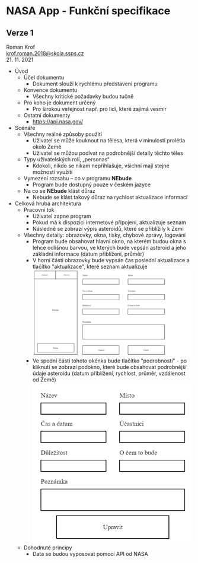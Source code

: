 # NASA App - Funkční specifikace
## Verze 1

Roman Krof <br/>
krof.roman.2018@skola.ssps.cz <br/>
21. 11. 2021

* Úvod
  * Účel dokumentu
    * Dokument slouží k rychlému představení programu
  * Konvence dokumentu
    * Všechny kritické požadavky budou tučně
  * Pro koho je dokument určený
    * Pro širokou veřejnost např. pro lidi, které zajímá vesmír
  * Ostatní dokumenty
    * https://api.nasa.gov/
* Scénáře
  * Všechny reálné způsoby použití
    * Uživatel se může kouknout na tělesa, která v minulosti prolétla okolo Země
    * Uživatel se můžou podívat na podrobnější detaily těchto těles
  * Typy uživatelských rolí, „personas“
    * Kdokoli, nikdo se nikam nepřihlašuje, všichni mají stejné možnosti využití
  * Vymezení rozsahu – co v programu **NEbude**
    * Program bude dostupný pouze v českém jazyce
  * Na co se **NEbude** klást důraz
    * Nebude se klást takový důraz na rychlost aktualizace informací
* Celková hrubá architektura
  * Pracovní tok
    * Uživatel zapne program
    * Pokud má k dispozici internetové připojení, aktualizuje seznam
    * Následně se zobrazí výpis asteroidů, které se přiblížily k Zemi
  * Všechny detaily: obrazovky, okna, tisky, chybové zprávy, logování
    * Program bude obsahovat hlavní okno, na kterém budou okna s lehce odlišnou barvou, ve kterých bude vepsán asteroid a jeho základní informace (datum přiblížení, průměr)
    * V horní části obrazovky bude vypsán čas poslední aktualizace a tlačítko "aktualizace", které seznam aktualizuje
    ![obrázek 1](https://github.com/RomanKrof/UzitecnySoftwareNavrh/blob/main/N%C3%A1vrh%20hlavn%C3%ADho%20okna.png "Obrázek 1")
    * Ve spodní části tohoto okénka bude tlačítko "podrobnosti" - po kliknutí se zobrazí podokno, které bude obsahovat podrobnější údaje asteroidu (datum přiblížení, rychlost, průměr, vzdálenost od Země)
    ![obrázek 2](https://github.com/RomanKrof/UzitecnySoftwareNavrh/blob/main/N%C3%A1vrh%20upravovac%C3%ADho%20a%20p%C5%99id%C3%A1vac%C3%ADho%20okna.png "Obrázek 2")       
  * Dohodnuté principy
    * Data se budou vyposovat pomocí API od NASA
